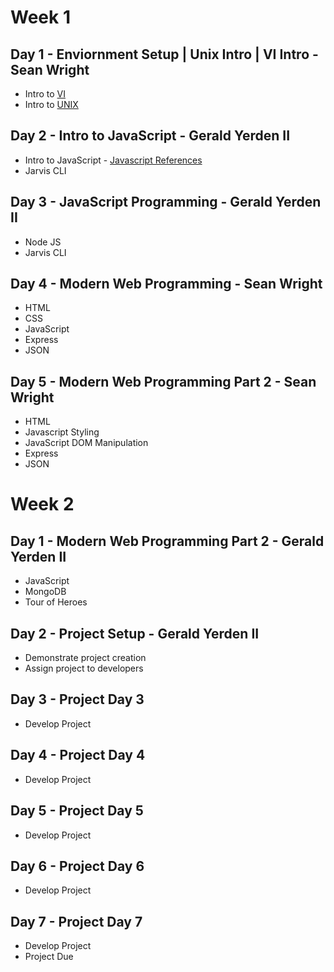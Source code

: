 # Week 1

## Day 1 - Enviornment Setup | Unix Intro | VI Intro  - Sean Wright
  - Intro to [VI](.references/VI.md)
  - Intro to [UNIX](.references/UNIX.md)

## Day 2 - Intro to JavaScript - Gerald Yerden II
  - Intro to JavaScript - [Javascript References](./references/JAVASCRIPT.md)
  - Jarvis CLI
 
## Day 3 - JavaScript Programming - Gerald Yerden II
  - Node JS
  - Jarvis CLI

## Day 4 - Modern Web Programming - Sean Wright
  - HTML
  - CSS
  - JavaScript
  - Express
  - JSON

## Day 5 - Modern Web Programming Part 2 - Sean Wright
  - HTML
  - Javascript Styling
  - JavaScript DOM Manipulation
  - Express
  - JSON

# Week 2

## Day 1 - Modern Web Programming Part 2 - Gerald Yerden II
  - JavaScript
  - MongoDB
  - Tour of Heroes

## Day 2 - Project Setup - Gerald Yerden II
  - Demonstrate project creation
  - Assign project to developers
 
## Day 3 - Project Day 3
  - Develop Project
 
## Day 4 - Project Day 4
  - Develop Project
 
## Day 5 - Project Day 5
  - Develop Project

## Day 6 - Project Day 6
  - Develop Project

## Day 7 - Project Day 7
  - Develop Project
  - Project Due

